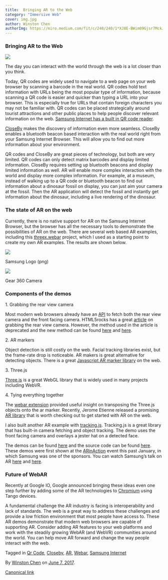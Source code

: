 ```yaml
---
title:  Bringing AR to the Web
category: "Immersive Web"
cover: img.jpg
author: Winston Chen
authorImg: https://miro.medium.com/fit/c/240/240/1*XJ8E-BWim09Gjsr7MckJSQ.jpeg
---
```


### Bringing AR to the Web

![](https://cdn-images-1.medium.com/max/800/1*myxAAbmeGphyOWauXbyTaA.jpeg)

The day you can interact with the world through the web is a lot closer than you think.

Today, QR codes are widely used to navigate to a web page on your web browser by scanning a barcode in the real world. QR codes hold text information with URLs being the most popular type of information, because scanning a QR code is easier and quicker than typing a URL into your browser. This is especially true for URLs that contain foreign characters you may not be familiar with. QR codes can be placed strategically around tourist attractions and other public places to help people discover relevant information on the web. [Samsung Internet has a built in QR code reader](https://medium.com/samsung-internet-dev/samsung-internets-qr-code-scanner-what-s-the-deal-20becb76f057#.15q4elot3).

[CloseBy](https://medium.com/samsung-internet-dev/bringing-the-real-world-to-your-browser-with-closeby-830cd162547e#.q37ngar07) makes the discovery of information even more seamless. CloseBy enables a bluetooth beacon based interaction with the real world right from your Samsung Internet Browser. This will allow you to find out more information about your environment.

QR codes and CloseBy are great pieces of technology, but both are very limited. QR codes can only detect matrix barcodes and display limited information. CloseBy requires setting up bluetooth beacons and display limited information as well. AR will enable more complex interaction with the world and display more complex information. For example, at a museum, instead of walking up to a QR code or bluetooth beacon to find out information about a dinosaur fossil on display, you can just aim your camera at the fossil. Then the AR application will detect the fossil and instantly get information about the dinosaur, including a live rendering of the dinosaur.

### The state of AR on the web

Currently, there is no native support for AR on the Samsung Internet Browser, but the browser has all the necessary tools to demonstrate the possibilities of AR on the web. There are several web based AR examples, including this [threex.webar](https://github.com/jeromeetienne/threex.webar) project, which I used as a starting point to create my own AR examples. The results are shown below.

![](https://cdn-images-1.medium.com/max/800/1*XAQPJVKlgGe-u8NoLPxbvQ.gif)

Samsung Logo (png)

![](https://cdn-images-1.medium.com/max/800/1*kkzuHek42Nm0lSIuCtSZVA.gif)

Gear 360 Camera

### Components of the demos

1\. Grabbing the rear view camera

Most modern web browsers already have an [API](https://webrtc.org/) to fetch both the rear view camera and the front facing camera. HTML5rocks has a great [article](https://www.html5rocks.com/en/tutorials/getusermedia/intro/) on grabbing the rear view camera. However, the method used in the article is deprecated and the new method can be found [here](https://developer.mozilla.org/en-US/docs/Web/API/MediaDevices/getUserMedia) and [here](https://developer.mozilla.org/en-US/docs/Web/API/MediaDevices/enumerateDevices).

2\. AR markers

Object detection is still costly on the web. Facial tracking libraries exist, but the frame-rate drop is noticeable. AR makers is great alternative for detecting objects. There is a great [Javascript AR marker library](https://github.com/jcmellado/js-aruco) on the web.

3\. Three.js

[Three.js](http://threejs.org/) is a great WebGL library that is widely used in many projects including WebVR.

4\. Tying everything together

The [webar extension](https://github.com/jeromeetienne/threex.webar) provided useful insight on transposing the Three.js objects onto the ar marker. Recently, Jerome Etienne released a promising [AR library](https://github.com/jeromeetienne/AR.js) that is worth checking out to get started with AR on the web.

I also built another AR example with [tracking.js](https://trackingjs.com/). Tracking.js is a great library that has built-in camera fetching and object tracking. The demo uses the front facing camera and overlays a jester hat on a detected face.

The demos can be found [here](https://samsunginter.net/ar-demos/) and the source code can be found [here](https://github.com/SamsungInternet/ar-demos). These demos were first shown at the [ARinAction](http://arinaction.org/) event this past January, in which Samsung was one of the sponsors. You can watch Samsung’s talk on AR [here](https://www.youtube.com/watch?v=rBHQufC9Z5s) and [here](https://www.youtube.com/watch?v=5WsQy1FxVjc).

### Future of WebAR

Recently at Google IO, Google announced bringing these ideas even one step further by adding some of the AR technologies to [Chromium](https://github.com/googlevr/chromium-webar) using Tango devices.

A fundamental challenge the AR industry is facing is interoperability and lack of standards. The web is a great way to address these challenges and provide a low friction environment that most people have access to. These AR demos demonstrate that modern web browsers are capable of supporting AR. Consider adding AR features to your web platforms and work with the steadily growing WebAR (and WebVR) communities around the world. You can help move AR forward and change the way people interact with the web.

Tagged in [Qr Code](https://medium.com/tag/qr-code), [Closeby](https://medium.com/tag/closeby), [AR](https://medium.com/tag/ar), [Webar](https://medium.com/tag/webar), [Samsung Internet](https://medium.com/tag/samsung-internet)

By [Winston Chen](https://medium.com/@winstonchen1337) on [June 7, 2017](https://medium.com/p/316b8f20609f).

[Canonical link](https://medium.com/@winstonchen1337/bringing-ar-to-the-web-316b8f20609f)

